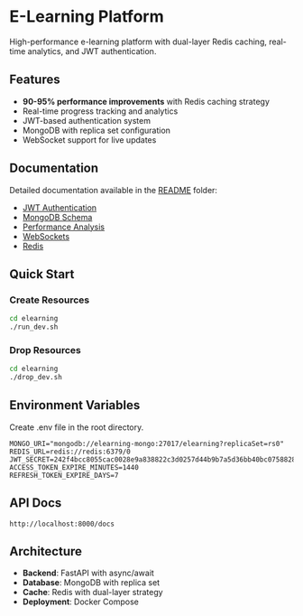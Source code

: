 # E-Learning Platform

High-performance e-learning platform with dual-layer Redis caching, real-time analytics, and JWT authentication.

## Features
- **90-95% performance improvements** with Redis caching strategy
- Real-time progress tracking and analytics
- JWT-based authentication system
- MongoDB with replica set configuration
- WebSocket support for live updates

## Documentation
Detailed documentation available in the [README](./README/) folder:
- [JWT Authentication](./README/JWT_AUTH_README.md)
- [MongoDB Schema](./README/MONGODB_SCHEMA_DOCUMENTATION.md)
- [Performance Analysis](./README/PERFORMANCE_ANALYSIS_README.md)
- [WebSockets](./README/WEBSOCKETS_README.md)
- [Redis](./README/REDIS_CACHING_STRATEGY_DOCUMENTATION.md)

## Quick Start

### Create Resources
```bash
cd elearning
./run_dev.sh
```

### Drop Resources
```bash
cd elearning
./drop_dev.sh
```

## Environment Variables

Create .env file in the root directory.
```env
MONGO_URI="mongodb://elearning-mongo:27017/elearning?replicaSet=rs0"
REDIS_URL=redis://redis:6379/0
JWT_SECRET=242f4bcc8055cac0028e9a838822c3d0257d44b9b7a5d36bb40bc07588285ea8
ACCESS_TOKEN_EXPIRE_MINUTES=1440
REFRESH_TOKEN_EXPIRE_DAYS=7
```

## API Docs
```url
http://localhost:8000/docs
```

## Architecture
- **Backend**: FastAPI with async/await
- **Database**: MongoDB with replica set
- **Cache**: Redis with dual-layer strategy
- **Deployment**: Docker Compose
